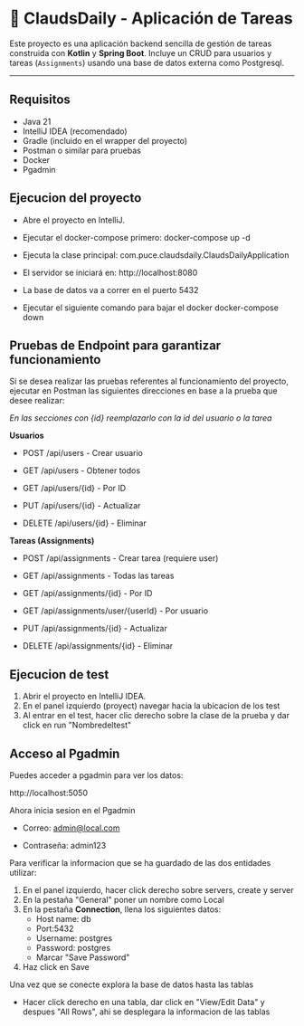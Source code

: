 # 📝 ClaudsDaily - Aplicación de Tareas

Este proyecto es una aplicación backend sencilla de gestión de tareas construida con **Kotlin** y **Spring Boot**. Incluye un CRUD para usuarios y tareas (`Assignments`) usando una base de datos externa como Postgresql.

---

## Requisitos

- Java 21
- IntelliJ IDEA (recomendado)
- Gradle (incluido en el wrapper del proyecto)
- Postman o similar para pruebas
- Docker
- Pgadmin

## Ejecucion del proyecto

- Abre el proyecto en IntelliJ.

- Ejecutar el docker-compose primero:
docker-compose up -d

- Ejecuta la clase principal:
com.puce.claudsdaily.ClaudsDailyApplication

- El servidor se iniciará en:
http://localhost:8080

- La base de datos va a correr en el puerto 5432

- Ejecutar el siguiente comando para bajar el docker
docker-compose down

## Pruebas de Endpoint para garantizar funcionamiento 

Si se desea realizar las pruebas referentes al funcionamiento del proyecto, ejecutar en Postman las siguientes direcciones en base a la prueba que desee realizar:

*En las secciones con {id} reemplazarlo con la id del usuario o la  tarea*

**Usuarios**

- POST /api/users - Crear usuario

- GET /api/users - Obtener todos

- GET /api/users/{id} - Por ID

- PUT /api/users/{id} - Actualizar

- DELETE /api/users/{id} - Eliminar



**Tareas (Assignments)**

- POST /api/assignments - Crear tarea (requiere user)

- GET /api/assignments - Todas las tareas

- GET /api/assignments/{id} - Por ID

- GET /api/assignments/user/{userId} - Por usuario

- PUT /api/assignments/{id} - Actualizar

- DELETE /api/assignments/{id} - Eliminar


## Ejecucion de test

1. Abrir el proyecto en IntelliJ IDEA.
2. En el panel izquierdo (proyect) navegar hacia la ubicacion de los test
3. Al entrar en el test, hacer clic derecho sobre la clase de la prueba y dar click en run "Nombredeltest"


## Acceso al Pgadmin

Puedes acceder a pgadmin para ver los datos:

http://localhost:5050

Ahora inicia sesion en el Pgadmin

- Correo: admin@local.com

- Contraseña: admin123
  
Para verificar la informacion que se ha guardado de las dos entidades utilizar:

1. En el panel izquierdo, hacer click derecho sobre servers, create y server
2. En la pestaña "General" poner un nombre como Local
3. En la pestaña **Connection**, llena los siguientes datos:
   - Host name: db
   - Port:5432
   - Username: postgres
   - Password: postgres
   - Marcar "Save Password"
4. Haz click en Save

Una vez que se conecte explora la base de datos hasta las tablas 

- Hacer click derecho en una tabla, dar click en "View/Edit Data" y despues "All Rows", ahi se desplegara la informacion de las tablas
